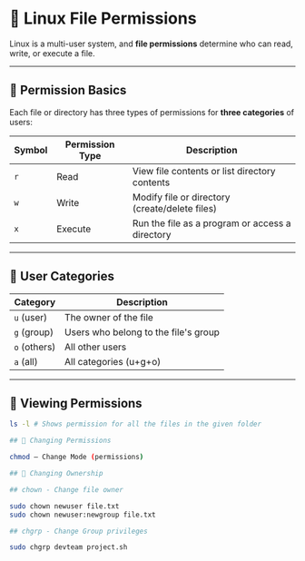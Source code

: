 # 🔐 Linux File Permissions

Linux is a multi-user system, and **file permissions** determine who can read, write, or execute a file.

---

## 📄 Permission Basics

Each file or directory has three types of permissions for **three categories** of users:

| Symbol | Permission Type | Description |
|--------|------------------|-------------|
| `r`    | Read             | View file contents or list directory contents |
| `w`    | Write            | Modify file or directory (create/delete files) |
| `x`    | Execute          | Run the file as a program or access a directory |

---

## 👥 User Categories

| Category | Description |
|----------|-------------|
| `u` (user) | The owner of the file |
| `g` (group) | Users who belong to the file's group |
| `o` (others) | All other users |
| `a` (all) | All categories (u+g+o) |

---

## 🧾 Viewing Permissions

```bash
ls -l # Shows permission for all the files in the given folder

## 🔧 Changing Permissions

chmod – Change Mode (permissions)

## 👑 Changing Ownership

## chown - Change file owner

sudo chown newuser file.txt
sudo chown newuser:newgroup file.txt

## chgrp - Change Group privileges

sudo chgrp devteam project.sh